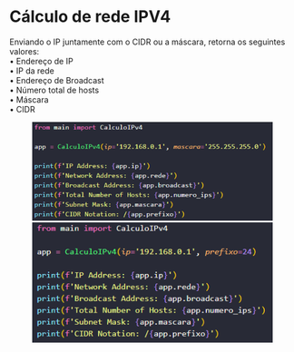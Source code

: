 <h1>Cálculo de rede IPV4</h1>
<p>
    Enviando o IP juntamente com o CIDR ou a máscara, retorna os seguintes valores:<br>
    • Endereço de IP<br>• IP da rede<br>• Endereço de Broadcast<br>• Número total de hosts<br>• Máscara<br>• CIDR
</p>


<figure>
  <img src="src/img1.png">
  <img src="src/img2.png">
</figure>

